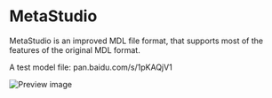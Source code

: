 # MetaStudio
MetaStudio is an improved MDL file format, that supports most of the features of the original MDL format.

A test model file: pan.baidu.com/s/1pKAQjV1

![Preview image](https://git.oschina.net/uploads/images/2017/0829/044210_ea72752b_856665.png "044210_ea72752b_856665.png")
